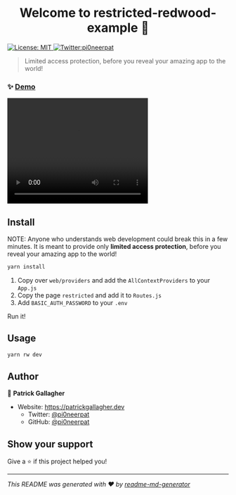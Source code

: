 <h1 align="center">Welcome to restricted-redwood-example 👋</h1>
<p>
  <a href="#" target="_blank">
    <img alt="License: MIT" src="https://img.shields.io/badge/License-MIT-yellow.svg" />
  </a>
  <a href="https://twitter.com/pi0neerpat" target="_blank">
    <img alt="Twitter:pi0neerpat" src="https://img.shields.io/twitter/follow/pi0neerpat.svg?style=social" />
  </a>
</p>

> Limited access protection, before you reveal your amazing app to the world!

### ✨ [Demo](https://restricted-redwood-example.vercel.app)

<video width="320" height="240" controls autoplay loop>
  <source src="restrictedAccess.mp4" type="video/mp4">
</video>

## Install

NOTE: Anyone who understands web development could break this in a few minutes. It is meant to provide only **limited access protection**, before you reveal your amazing app to the world!

```sh
yarn install
```

1. Copy over `web/providers` and add the `AllContextProviders` to your `App.js`
2. Copy the page `restricted` and add it to `Routes.js`
3. Add `BASIC_AUTH_PASSWORD` to your `.env`

Run it!

## Usage

```sh
yarn rw dev
```

## Author

👤 **Patrick Gallagher**

- Website: https://patrickgallagher.dev
  - Twitter: [@pi0neerpat](https://twitter.com/pi0neerpat)
  - GitHub: [@pi0neerpat](https://github.com/pi0neerpat)

## Show your support

Give a ⭐️ if this project helped you!

---

_This README was generated with ❤️ by [readme-md-generator](https://github.com/kefranabg/readme-md-generator)_

